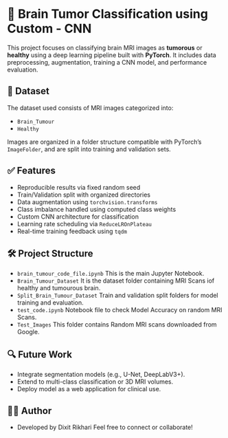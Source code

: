 # 🧠 Brain Tumor Classification using Custom - CNN

This project focuses on classifying brain MRI images as **tumorous** or **healthy** using a deep learning pipeline built with **PyTorch**. It includes data preprocessing, augmentation, training a CNN model, and performance evaluation.

## 📁 Dataset

The dataset used consists of MRI images categorized into:
- `Brain_Tumour`
- `Healthy`

Images are organized in a folder structure compatible with PyTorch’s `ImageFolder`, and are split into training and validation sets.

## ✅ Features

- Reproducible results via fixed random seed
- Train/Validation split with organized directories
- Data augmentation using `torchvision.transforms`
- Class imbalance handled using computed class weights
- Custom CNN architecture for classification
- Learning rate scheduling via `ReduceLROnPlateau`
- Real-time training feedback using `tqdm`

## 🛠️ Project Structure

- `brain_tumour_code_file.ipynb` This is the main Jupyter Notebook.
- `Brain_Tumour_Dataset` It is the dataset folder containing MRI Scans iof healthy and tumourous brain.
- `Split_Brain_Tumour_Dataset` Train and validation split folders for model training and evaluation.
- `test_code.ipynb` Notebook file to check Model Accuracy on random MRI Scans.
- `Test_Images` This folder contains Random MRI scans downloaded from Google.

## 🔍 Future Work

- Integrate segmentation models (e.g., U-Net, DeepLabV3+).
- Extend to multi-class classification or 3D MRI volumes.
- Deploy model as a web application for clinical use.
 
## 👨‍💻 Author

- Developed by Dixit Rikhari
Feel free to connect or collaborate!
